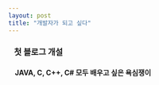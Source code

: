 ```yaml
---
layout: post
title: "개발자가 되고 싶다"
---
```


### &nbsp;&nbsp; 첫 블로그 개설 
#### &nbsp;&nbsp;&nbsp; JAVA, C, C++, C# 모두 배우고 싶은 욕심쟁이
